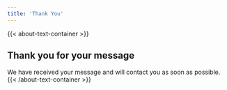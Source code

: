 ```yaml
---
title: 'Thank You'
---
```


{{< about-text-container >}}
## Thank you for your message

We have received your message and will contact you as soon as possible.
{{< /about-text-container >}}